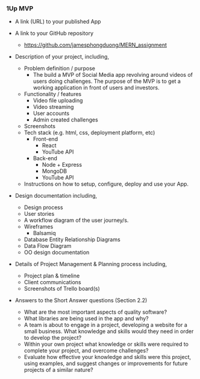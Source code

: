 ### 1Up MVP

* A link (URL) to your published App

* A link to your GitHub repository
  * https://github.com/jamesphongduong/MERN_assignment

* Description of your project, including,
  * Problem definition / purpose
    * The build a MVP of Social Media app revolving around videos of users doing challenges. The purpose of the MVP is to get a working application in front of users and investors.
  * Functionality / features
    * Video file uploading
    * Video streaming
    * User accounts
    * Admin created challenges
  * Screenshots
  * Tech stack (e.g. html, css, deployment platform, etc)
    * Front-end
      * React
      * YouTube API
    * Back-end
      * Node + Express
      * MongoDB
      * YouTube API
  * Instructions on how to setup, configure, deploy and use your App.

* Design documentation including,
  * Design process
  * User stories
  * A workflow diagram of the user journey/s.
  * Wireframes
    * Balsamiq
  * Database Entity Relationship Diagrams
  * Data Flow Diagram
  * OO design documentation

* Details of Project Management & Planning process including,
  * Project plan & timeline
  * Client communications
  * Screenshots of Trello board(s)

* Answers to the Short Answer questions (Section 2.2)
  * What are the most important aspects of quality software?
  * What libraries are being used in the app and why?
  * A team is about to engage in a project, developing a website for a small business. What knowledge and skills would they need in order to develop the project?
  * Within your own project what knowledge or skills were required to complete your project, and overcome challenges?
  * Evaluate how effective your knowledge and skills were this project, using examples, and suggest changes or improvements for future projects of a similar nature?